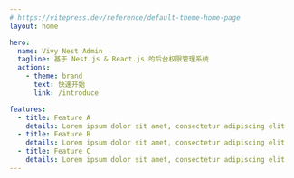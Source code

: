 ```yaml
---
# https://vitepress.dev/reference/default-theme-home-page
layout: home

hero:
  name: Vivy Nest Admin
  tagline: 基于 Nest.js & React.js 的后台权限管理系统
  actions:
    - theme: brand
      text: 快速开始
      link: /introduce

features:
  - title: Feature A
    details: Lorem ipsum dolor sit amet, consectetur adipiscing elit
  - title: Feature B
    details: Lorem ipsum dolor sit amet, consectetur adipiscing elit
  - title: Feature C
    details: Lorem ipsum dolor sit amet, consectetur adipiscing elit
---
```

